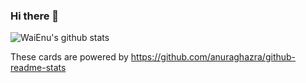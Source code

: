 ### Hi there 👋

![WaiEnu's github stats](https://github-readme-stats.vercel.app/api?username=WaiEnu&count_private=true&show_icons=true&theme=radical)

These cards are powered by https://github.com/anuraghazra/github-readme-stats

<!--
**WaiEnu/WaiEnu** is a ✨ _special_ ✨ repository because its `README.md` (this file) appears on your GitHub profile.
Here are some ideas to get you started:
- 🔭 I’m currently working on ...
- 🌱 I’m currently learning ...
- 👯 I’m looking to collaborate on ...
- 🤔 I’m looking for help with ...
- 💬 Ask me about ...
- 📫 How to reach me: ...
- 😄 Pronouns: ...
- ⚡ Fun fact: ...
-->
